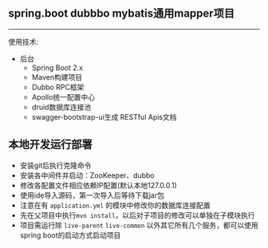 ## spring.boot dubbbo mybatis通用mapper项目

----------


使用技术:

* 后台
	* Spring Boot 2.x 
	* Maven构建项目
	* Dubbo RPC框架
	* Apollo统一配置中心
	* druid数据库连接池
	* swagger-bootstrap-ui生成 RESTful Apis文档
 

## 本地开发运行部署
- 安装git后执行克隆命令 
- 安装各中间件并启动：ZooKeeper、dubbo
- 修改各配置文件相应依赖IP配置(默认本地127.0.0.1)
- 使用ide导入源码，第一次导入后等待下载jar包
- 注意在有 `application.yml` 的模块中修改你的数据库连接配置
- 先在父项目中执行`mvn install`，以后对子项目的修改可以单独在子模块执行
- 项目需运行除 `live-parent` `live-common` 以外其它所有几个服务，都可以使用spring boot的启动方式启动项目


